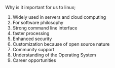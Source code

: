    Why is it important for us to linux;
1. Widely used in servers and cloud computing 
2. For software philosophy
3. Strong command line interface 
4. faster processing 
5. Enhanced security
6. Customization because of open source nature
7. Community support
8. Understanding of the Operating System
9. Career opportunities